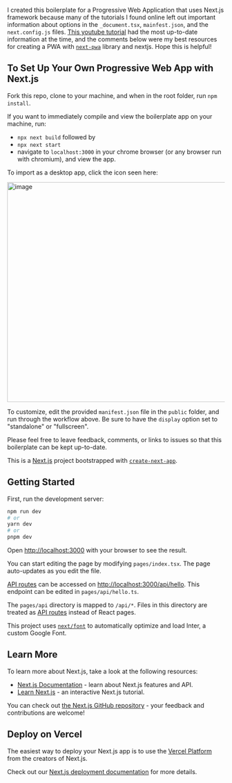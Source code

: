 I created this boilerplate for a Progressive Web Application that uses Next.js framework because many of the tutorials I found online left out important information about options in the `_document.tsx`, `mainfest.json`, and the `next.config.js` files. [This youtube tutorial](https://www.youtube.com/watch?v=ARNN_zmrwcw) had the most up-to-date information at the time, and the comments below were my best resources for creating a PWA with [`next-pwa`](https://www.npmjs.com/package/next-pwa) library and nextjs. Hope this is helpful!

## To Set Up Your Own Progressive Web App with Next.js

Fork this repo, clone to your machine, and when in the root folder, run `npm install`.

If you want to immediately compile and view the boilerplate app on your machine, run:

- `npx next build`
  followed by
- `npx next start`
- navigate to `localhost:3000` in your chrome browser (or any browser run with chromium), and view the app.

To import as a desktop app, click the icon seen here:

<img width="510" alt="image" src="https://user-images.githubusercontent.com/99047250/213308384-370d7664-2f28-48de-a64a-dd896c8ad528.png">

To customize, edit the provided `manifest.json` file in the `public` folder, and run through the workflow above. Be sure to have the `display` option set to "standalone" or "fullscreen".

Please feel free to leave feedback, comments, or links to issues so that this boilerplate can be kept up-to-date.

This is a [Next.js](https://nextjs.org/) project bootstrapped with [`create-next-app`](https://github.com/vercel/next.js/tree/canary/packages/create-next-app).

## Getting Started

First, run the development server:

```bash
npm run dev
# or
yarn dev
# or
pnpm dev
```

Open [http://localhost:3000](http://localhost:3000) with your browser to see the result.

You can start editing the page by modifying `pages/index.tsx`. The page auto-updates as you edit the file.

[API routes](https://nextjs.org/docs/api-routes/introduction) can be accessed on [http://localhost:3000/api/hello](http://localhost:3000/api/hello). This endpoint can be edited in `pages/api/hello.ts`.

The `pages/api` directory is mapped to `/api/*`. Files in this directory are treated as [API routes](https://nextjs.org/docs/api-routes/introduction) instead of React pages.

This project uses [`next/font`](https://nextjs.org/docs/basic-features/font-optimization) to automatically optimize and load Inter, a custom Google Font.

## Learn More

To learn more about Next.js, take a look at the following resources:

- [Next.js Documentation](https://nextjs.org/docs) - learn about Next.js features and API.
- [Learn Next.js](https://nextjs.org/learn) - an interactive Next.js tutorial.

You can check out [the Next.js GitHub repository](https://github.com/vercel/next.js/) - your feedback and contributions are welcome!

## Deploy on Vercel

The easiest way to deploy your Next.js app is to use the [Vercel Platform](https://vercel.com/new?utm_medium=default-template&filter=next.js&utm_source=create-next-app&utm_campaign=create-next-app-readme) from the creators of Next.js.

Check out our [Next.js deployment documentation](https://nextjs.org/docs/deployment) for more details.
